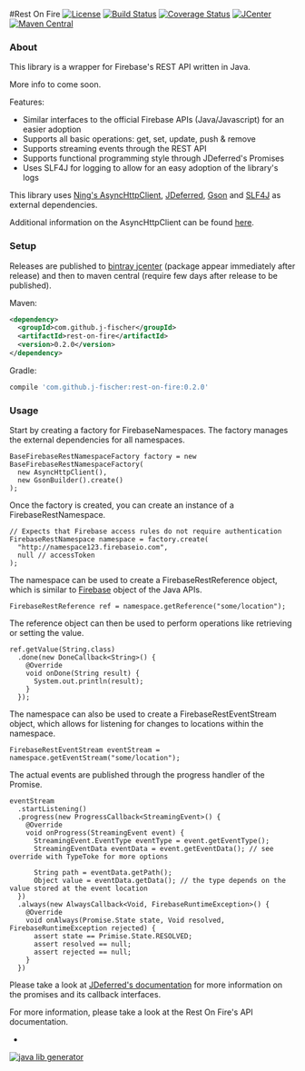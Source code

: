 #Rest On Fire
[![License](https://img.shields.io/hexpm/l/plug.svg?style=flat)](http://www.apache.org/licenses/LICENSE-2.0)
[![Build Status](http://img.shields.io/travis/j-fischer/rest-on-fire.svg?style=flat&branch=master)](https://travis-ci.org/j-fischer/rest-on-fire)
[![Coverage Status](https://img.shields.io/coveralls/j-fischer/rest-on-fire.svg?style=flat)](https://coveralls.io/r/j-fischer/rest-on-fire?branch=master)
[![JCenter](https://img.shields.io/bintray/v/j-fischer/maven/rest-on-fire.svg?label=jcenter)](https://bintray.com/j-fischer/maven/rest-on-fire/_latestVersion)
[![Maven Central](https://img.shields.io/maven-central/v/com.github.j-fischer/rest-on-fire.svg?style=flat)](https://maven-badges.herokuapp.com/maven-central/com.github.j-fischer/rest-on-fire)

### About

This library is a wrapper for Firebase's REST API written in Java.

More info to come soon.

Features:
* Similar interfaces to the official Firebase APIs (Java/Javascript) for an easier adoption
* Supports all basic operations: get, set, update, push & remove
* Supports streaming events through the REST API
* Supports functional programming style through JDeferred's Promises
* Uses SLF4J for logging to allow for an easy adoption of the library's logs

This library uses [Ning's AsyncHttpClient](http://www.ning.com/code/2010/03/introducing-nings-asynchronous-http-client-library/),
[JDeferred](https://github.com/jdeferred/jdeferred), [Gson](https://github.com/google/gson) and [SLF4J](http://www.slf4j.org/)
as external dependencies.

Additional information on the AsyncHttpClient can be found [here](https://jfarcand.wordpress.com/2010/12/21/going-asynchronous-using-asynchttpclient-the-basic/).

### Setup

Releases are published to [bintray jcenter](https://bintray.com/bintray/jcenter) (package appear immediately after release) 
and then to maven central (require few days after release to be published).

Maven:

```xml
<dependency>
  <groupId>com.github.j-fischer</groupId>
  <artifactId>rest-on-fire</artifactId>
  <version>0.2.0</version>
</dependency>
```

Gradle:

```groovy
compile 'com.github.j-fischer:rest-on-fire:0.2.0'
```

### Usage

Start by creating a factory for FirebaseNamespaces. The factory manages the external
dependencies for all namespaces.

    BaseFirebaseRestNamespaceFactory factory = new BaseFirebaseRestNamespaceFactory(
      new AsyncHttpClient(),
      new GsonBuilder().create()
    );

Once the factory is created, you can create an instance of a FirebaseRestNamespace.

    // Expects that Firebase access rules do not require authentication
    FirebaseRestNamespace namespace = factory.create(
      "http://namespace123.firebaseio.com",
      null // accessToken
    );

The namespace can be used to create a FirebaseRestReference object, which is similar
to [Firebase](https://www.firebase.com/docs/android/api/#firebase_methods) object of the Java APIs.

    FirebaseRestReference ref = namespace.getReference("some/location");

The reference object can then be used to perform operations like retrieving or setting
the value.

    ref.getValue(String.class)
      .done(new DoneCallback<String>() {
        @Override
        void onDone(String result) {
          System.out.println(result);
        }
      });

The namespace can also be used to create a FirebaseRestEventStream object, which allows for listening
for changes to locations within the namespace.

    FirebaseRestEventStream eventStream = namespace.getEventStream("some/location");

The actual events are published through the progress handler of the Promise.

    eventStream
      .startListening()
      .progress(new ProgressCallback<StreamingEvent>() {
        @Override
        void onProgress(StreamingEvent event) {
          StreamingEvent.EventType eventType = event.getEventType();
          StreamingEventData eventData = event.getEventData(); // see override with TypeToke for more options

          String path = eventData.getPath();
          Object value = eventData.getData(); // the type depends on the value stored at the event location
      })
      .always(new AlwaysCallback<Void, FirebaseRuntimeException>() {
        @Override
        void onAlways(Promise.State state, Void resolved, FirebaseRuntimeException rejected) {
          assert state == Primise.State.RESOLVED;
          assert resolved == null;
          assert rejected == null;
        }
      })

Please take a look at [JDeferred's documentation](https://github.com/jdeferred/jdeferred) for
more information on the promises and its callback interfaces.

For more information, please take a look at the Rest On Fire's API documentation.

-
[![java lib generator](http://img.shields.io/badge/Powered%20by-%20Java%20lib%20generator-green.svg?style=flat-square)](https://github.com/xvik/generator-lib-java)
